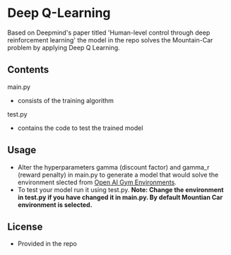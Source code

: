 # Deep Q-Learning
Based on Deepmind's paper titled 'Human-level control through deep reinforcement learning' the model in the repo solves the Mountain-Car problem by applying Deep Q Learning.
## Contents
main.py
- consists of the training algorithm

test.py
- contains the code to test the trained model

## Usage
- Alter the hyperparameters gamma (discount factor) and gamma_r (reward penalty) in main.py to generate a model that would solve the environment slected from [Open AI Gym Environments](https://github.com/openai/gym).
- To test your model run it using test.py. **Note: Change the environment in test.py if you have changed it in main.py. By default Mountian Car environment is selected.**

## License
- Provided in the repo
